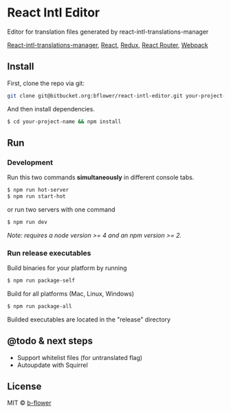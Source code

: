 # React Intl Editor

Editor for translation files generated by react-intl-translations-manager

[React-intl-translations-manager](https://github.com/GertjanReynaert/react-intl-translations-manager),
[React](https://facebook.github.io/react/), [Redux](https://github.com/reactjs/redux),
[React Router](https://github.com/reactjs/react-router), [Webpack](http://webpack.github.io/docs/)

## Install

First, clone the repo via git:

```bash
git clone git@bitbucket.org:bflower/react-intl-editor.git your-project-name
```

And then install dependencies.

```bash
$ cd your-project-name && npm install
```


## Run

### Development

Run this two commands __simultaneously__ in different console tabs.

```bash
$ npm run hot-server
$ npm run start-hot
```

or run two servers with one command

```bash
$ npm run dev
```

*Note: requires a node version >= 4 and an npm version >= 2.*

### Run release executables

Build binaries for your platform by running

```bash
$ npm run package-self
```

Build for all platforms (Mac, Linux, Windows)

```bash
$ npm run package-all
```

Builded executables are located in the "release" directory


## @todo & next steps

  - Support whitelist files (for untranslated flag)
  - Autoupdate with Squirrel

## License
MIT © [b-flower](http://www.b-flower.com)
